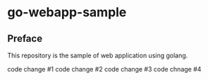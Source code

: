 # go-webapp-sample



## Preface
This repository is the sample of web application using golang.

code change #1
code change #2
code change #3
code chnage #4
